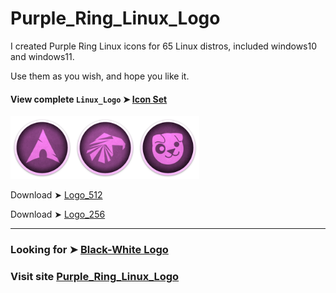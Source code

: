 # Purple_Ring_Linux_Logo
I created Purple Ring Linux icons for 65 Linux distros,
included windows10 and windows11.

Use them as you wish, and hope you like it. 

#### View complete `Linux_Logo` ➤ [Icon Set](https://github.com/chris1111/Purple_Ring_Linux_Logo/blob/main/View-Set-Ring.md)

<img src="Ring_256/Arch.png" alt="Github Project" style="width:20%;"><img src="Ring_256/Garuda.png" alt="Github Project" style="width:20%;"><img src="Ring_256/Puppy.png" alt="Github Project" style="width:20%;">

Download ➤ [Logo_512](https://github.com/chris1111/Purple_Ring_Linux_Logo/releases/download/V1/Ring_512.zip)

Download ➤ [Logo_256](https://github.com/chris1111/Purple_Ring_Linux_Logo/releases/download/V1/Ring_256.zip)

------------------

### Looking for ➤ [Black-White Logo](https://github.com/chris1111/Linux-Logo-Black-White)

### Visit site [Purple_Ring_Linux_Logo](https://chris1111.github.io/Purple_Ring_Linux_Logo/)
